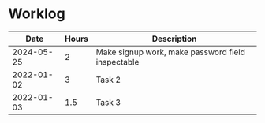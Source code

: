 # Worklog

| Date       | Hours | Description                                       |
| ---------- | ----- | ------------------------------------------------- |
| 2024-05-25 | 2     | Make signup work, make password field inspectable |
| 2022-01-02 | 3     | Task 2                                            |
| 2022-01-03 | 1.5   | Task 3                                            |

